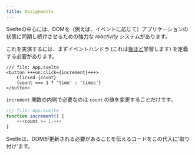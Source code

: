 ```yaml
---
title: Assignments
---
```


Svelteの中心には、DOMを（例えば、イベントに応じて）アプリケーションの状態に同期し続けさせるための強力な *reactivity* システムがあります。

これを実演するには、まずイベントハンドラ (これは[後ほど](/tutorial/dom-events)学習します) を定義する必要があります。

```svelte
/// file: App.svelte
<button +++on:click={increment}+++>
	Clicked {count}
	{count === 1 ? 'time' : 'times'}
</button>
```

`increment` 関数の内側で必要なのは `count` の値を変更することだけです。

```js
/// file: App.svelte
function increment() {
	+++count += 1;+++
}
```

Svelteは、DOMが更新される必要があることを伝えるコードをこの代入に'取り付け'ます。
